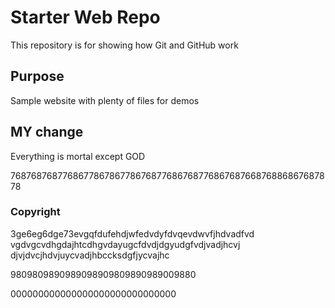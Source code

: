 # Starter Web Repo

This repository is for showing how Git and GitHub work

## Purpose

Sample website with plenty of files for demos

## MY change

Everything is mortal except GOD

76876876877686778678677867687768676877686768766876886867687878


### Copyright

3ge6eg6dge73evgqfdufehdjwfedvdyfdvqevdwvfjhdvadfvd
vgdvgcvdhgdajhtcdhgvdayugcfdvdjdgyudgfvdjvadjhcvj
djvjdvcjhdvjuycvadjhbccksdgfjycvajhc

9809809890989098909809890989009880

000000000000000000000000000000
